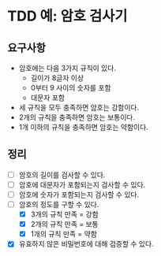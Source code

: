 # TDD 예: 암호 검사기

## 요구사항

- 암호에는 다음 3가지 규칙이 있다.
    - 길이가 8글자 이상
    - 0부터 9 사이의 숫자를 포함
    - 대문자 포함
- 세 규칙을 모두 충족하면 암호는 강함이다.
- 2개의 규칙을 충족하면 암호는 보통이다.
- 1개 이하의 규칙을 충족하면 암호는 약함이다.

## 정리

- [ ] 암호의 길이를 검사할 수 있다.
- [ ] 암호에 대문자가 포함되는지 검사할 수 있다.
- [ ] 암호에 숫자가 포함되는지 검사할 수 있다.
- [ ] 암호의 정도를 구할 수 있다.
    - [X] 3개의 규칙 만족 = 강함
    - [X] 2개의 규칙 만족 = 보통
    - [X] 1개의 규칙 만족 = 약함
- [X] 유효하지 않은 비밀번호에 대해 검증할 수 있다.
